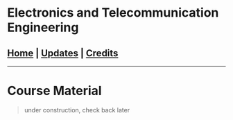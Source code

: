 # Electronics and Telecommunication Engineering

## [Home](../main/index.md) | [Updates](../main/updates.md) | [Credits](../main/credits.md)

---

# Course Material

> under construction, check back later
